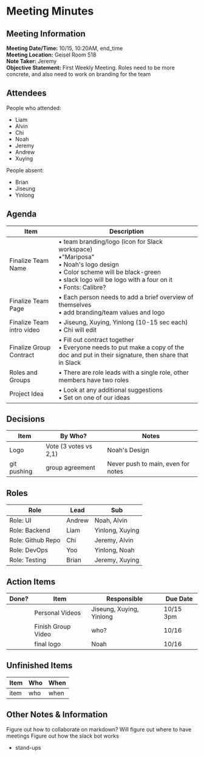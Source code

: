 # Meeting Minutes
## Meeting Information
**Meeting Date/Time:** 10/15, 10:20AM, end_time   
**Meeting Location:** Geisel Room 518   
**Note Taker:** Jeremy  
**Objective Statement:** First Weekly Meeting. Roles need to be more concrete, and also need to work on branding for the team   

## Attendees
People who attended:
- Liam
- Alvin
- Chi
- Noah
- Jeremy
- Andrew
- Xuying

People absent:
- Brian
- Jiseung
- Yinlong

## Agenda

| Item                      | Description                                                                                                                                                                                           |
|---------------------------|-------------------------------------------------------------------------------------------------------------------------------------------------------------------------------------------------------|
| Finalize Team Name        | • team branding/logo (icon for Slack workspace) <br>•"Mariposa" <br>• Noah's logo design <br>• Color scheme will be black-green <br>• slack logo will be logo with a four on it <br>• Fonts: Calibre? |
| Finalize Team Page        | • Each person needs to add a brief overview of themselves <br>• add branding/team values and logo                                                                                                     |
| Finalize Team intro video | • Jiseung, Xuying, Yinlong (10-15 sec each) <br>• Chi will edit                                                                                                                                       |
| Finalize Group Contract   | • Fill out contract together <br>• Everyone needs to put make a copy of the doc and put in their signature, then share that in Slack                                                                  |
| Roles and Groups          | • There are role leads with a single role, other members have two roles                                                                                                                               |
| Project Idea              | • Look at any additional suggestions <br>• Set on one of our ideas                                                                                                                                    |


## Decisions
| Item        | By Who?               | Notes                              |
|-------------|-----------------------|------------------------------------|
| Logo        | Vote (3 votes vs 2,1) | Noah's Design                      |
| git pushing | group agreement       | Never push to main, even for notes |

## Roles
| Role              | Lead   | Sub             |
|-------------------|--------|-----------------|
| Role: UI          | Andrew | Noah, Alvin     |
| Role: Backend     | Liam   | Yinlong, Xuying |
| Role: Github Repo | Chi    | Jeremy, Alvin   |
| Role: DevOps      | Yoo    | Yinlong, Noah   |
| Role: Testing     | Brian  | Jeremy, Xuying  |

## Action Items
| Done? | Item               | Responsible              | Due Date  |
|-------|--------------------|--------------------------|-----------|
|       | Personal Videos    | Jiseung, Xuying, Yinlong | 10/15 3pm |
|       | Finish Group Video | who?                     | 10/16     |
|       | final logo         | Noah                     | 10/16     |

## Unfinished Items
| Item | Who | When |
|------|-----|------|
| item | who | when |

## Other Notes & Information
Figure out how to collaborate on markdown?
Will figure out where to have meetings
Figure out how the slack bot works
- stand-ups